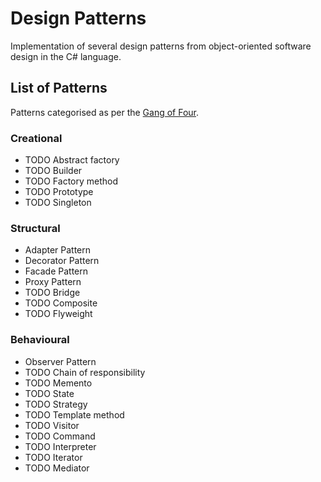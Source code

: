 # Design Patterns
Implementation of several design patterns from object-oriented software design in the C# language.

## List of Patterns
Patterns categorised as per the [Gang of Four](https://en.wikipedia.org/wiki/Design_Patterns).

### Creational
- TODO Abstract factory
- TODO Builder
- TODO Factory method
- TODO Prototype
- TODO Singleton

### Structural
- Adapter Pattern
- Decorator Pattern
- Facade Pattern
- Proxy Pattern
- TODO Bridge
- TODO Composite   
- TODO Flyweight

### Behavioural
- Observer Pattern
- TODO Chain of responsibility
- TODO Memento
- TODO State
- TODO Strategy
- TODO Template method 
- TODO Visitor
- TODO Command
- TODO Interpreter
- TODO Iterator
- TODO Mediator
         
